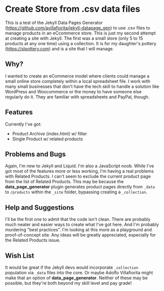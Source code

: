 # Create Store from .csv data files
This is a test of the Jekyll Data Pages Generator (https://github.com/avillafiorita/jekyll-datapage_gen) to use .csv files to manage products in an eCcommerce store. This is just my second attempt at creating a site with Jekyll. The first was a small store (only 5 to 15 products at any one time) using a collection. It is for my daughter's pottery (https://slpottery.com) and is a site that I will manage.

## Why?
I wanted to create an eCommerce model where clients could manage a small online store completely within a local spreadsheet file. I work with many small businesses that don't have the tech skill to handle a solution like WordPress and Woocommerce or the money to have someone else regularly do it. They are familiar with spreadsheets and PayPal, though.

## Features
Currently I've got:

+ Product Archive (index.html) w/ filter
+ Single Product w/ related products

## Problems and Bugs
Again, I'm new to Jekyll and Liquid. I'm also a JavaScript noob. While I've got most of the features more or less working, I'm having a real problems with Related Products. I can't seem to exclude the current product page from the list of Related Products. This may be because the __data_page_generator__ plugin generates product pages directly from `_data` to `/products` within the `_site` folder, bypassing creating a `_collection`.

## Help and Suggestions
I'll be the first one to admit that the code isn't clean. There are probably much neater and easier ways to create what I've got here. And I'm probably murdering "best practices". I'm looking at this more as a playground and proof-of-concept site. Any ideas will be greatly appreciated, especially for the Related Products issue.

## Wish List
It would be great if the Jekyll devs would incorporate `_collection` population via `_data` files into the core. Or maybe Adolfo Villafiorita might make that an option of __data_page_generator__. Neither of these may be possible, but they're both beyond my skill level and pay grade!

